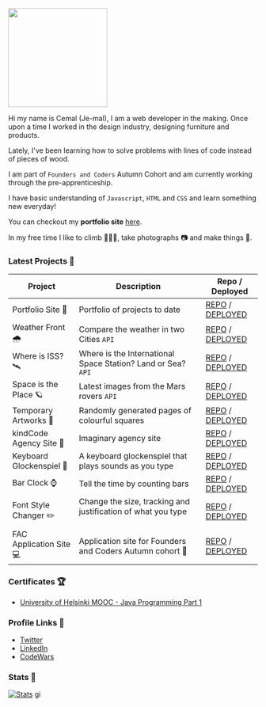  <img src="https://media.giphy.com/media/1es0suLtBMuZcRBtvl/giphy.gif" width="200"> 

Hi my name is Cemal (Je-mal), I am a web developer in the making. Once upon a time I worked in the design industry, designing furniture and products. 

Lately, I've been learning how to solve problems with lines of code instead of pieces of wood. 

I am part of `Founders and Coders` Autumn Cohort and am currently working through the pre-apprenticeship. 

I have basic understanding of `Javascript`, `HTML` and `CSS` and learn something new everyday! 

You can checkout my **portfolio site** [here](https://cemalokten.github.io/).

In my free time I like to climb 🧗🏼‍♂️, take photographs 📷 and make things 🔨.

### Latest Projects 📌

| Project                  | Description                                                  | Repo / Deployed                                                                                             |
|--------------------------|--------------------------------------------------------------|-------------------------------------------------------------------------------------------------------------|
| Portfolio Site 👀      | Portfolio of projects to date                                | [REPO](https://github.com/cemalokten/cemalokten.github.io) / [DEPLOYED](https://cemalokten.github.io/) |
| Weather Front 🌧️        | Compare the weather in two Cities `API`                         | [REPO](https://github.com/cemalokten/weather-front) / [DEPLOYED](https://cemalokten.github.io/weather-front/) |
| Where is ISS? 🛰️        | Where is the International Space Station? Land or Sea? `API`       | [REPO](https://github.com/cemalokten/where-is-iss) / [DEPLOYED](https://cemalokten.github.io/where-is-iss/) |
| Space is the Place 🪐        | Latest images from the Mars rovers `API`       | [REPO](https://github.com/fac22/space-is-the-place) / [DEPLOYED](https://fac22.github.io/space-is-the-place/) |
| Temporary Artworks 🎨    | Randomly generated pages of colourful squares                | [REPO](https://github.com/cemalokten/temporary-artworks) / [DEPLOYED](https://cemalokten.github.io/temporary-artworks/) |
| kindCode Agency Site 🧱  | Imaginary agency site                                        | [REPO](https://github.com/fac22/kindcode) / [DEPLOYED](https://fac22.github.io/kindcode/) |
| Keyboard Glockenspiel 🎹 | A keyboard glockenspiel that plays sounds as you type        | [REPO](https://github.com/cemalokten/keyboard-glockenspiel) / [DEPLOYED](https://cemalokten.github.io/keyboard-glockenspiel/) |
| Bar Clock ⌚              | Tell the time by counting bars                               | [REPO](https://github.com/cemalokten/bar-clock) / [DEPLOYED](https://cemalokten.github.io/bar-clock/) |
| Font Style Changer ✏️    | Change the size, tracking and justification of what you type &nbsp;&nbsp;&nbsp;&nbsp;&nbsp;&nbsp;&nbsp;&nbsp;&nbsp;&nbsp;&nbsp;&nbsp;&nbsp;&nbsp;&nbsp;&nbsp;&nbsp;&nbsp;&nbsp;&nbsp;&nbsp;&nbsp;&nbsp;&nbsp;&nbsp;&nbsp;&nbsp;&nbsp;&nbsp;&nbsp;&nbsp; | [REPO](https://github.com/cemalokten/font-style-changer) / [DEPLOYED](https://cemalokten.github.io/font-style-changer/) |
| FAC Application Site 💻    | Application site for Founders and Coders Autumn cohort 🍁   | [REPO](https://github.com/cemalokten/fac-application-website) / [DEPLOYED](https://cemalokten.github.io/fac-application-website/) |


### Certificates 🏆

* [University of Helsinki MOOC - Java Programming Part 1](https://certificates.mooc.fi/validate/xgg8x6qj2e)

### Profile Links 🔗

* [Twitter](https://twitter.com/cemalokten)
* [LinkedIn](https://www.linkedin.com/in/cemal-okten/)
* [CodeWars](https://www.codewars.com/users/cemalokten)


### Stats 🧪
[![Stats](https://github-readme-stats.vercel.app/api?username=cemalokten&show_icons=false&hide_border=true&hide_title=true&theme=graywhite)](https://github.com/anuraghazra/github-readme-stats)
gi